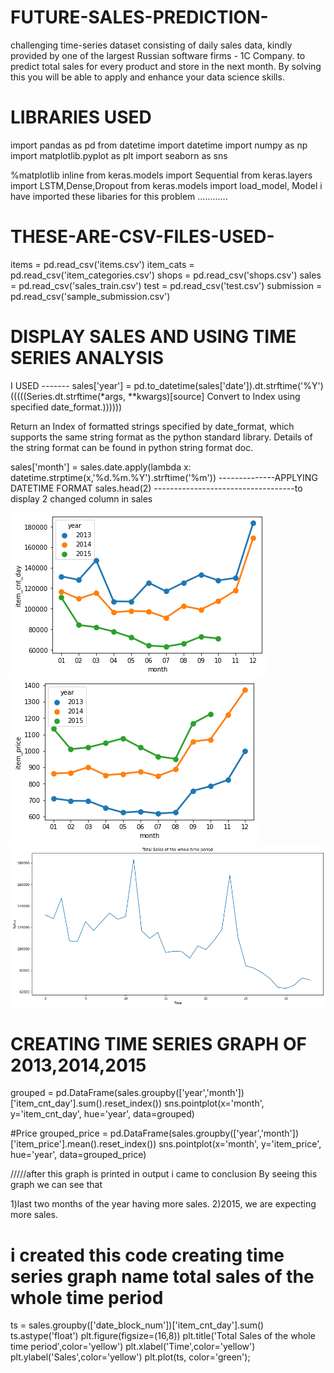 # FUTURE-SALES-PREDICTION-
challenging time-series dataset consisting of daily sales data, kindly provided by one of the largest Russian software firms - 1C Company. 
to predict total sales for every product and store in the next month. By solving this  you will be able to apply and enhance your data science skills.
# LIBRARIES USED 
import pandas as pd
from datetime import datetime
import numpy as np
import matplotlib.pyplot as plt
import seaborn as sns

%matplotlib inline
from keras.models import Sequential
from keras.layers import LSTM,Dense,Dropout
from keras.models import load_model, Model
i have imported these libaries for this problem ............

# THESE-ARE-CSV-FILES-USED-
items = pd.read_csv('items.csv')
    item_cats = pd.read_csv('item_categories.csv')
    shops = pd.read_csv('shops.csv')
    sales = pd.read_csv('sales_train.csv')
    test = pd.read_csv('test.csv')
    submission = pd.read_csv('sample_submission.csv')
# DISPLAY SALES AND USING TIME SERIES ANALYSIS    

I USED -------    sales['year'] = pd.to_datetime(sales['date']).dt.strftime('%Y')      (((((Series.dt.strftime(*args, **kwargs)[source]
Convert to Index using specified date_format.))))))

Return an Index of formatted strings specified by date_format, which supports the same string format as the python standard library. Details of the string format can be found in python string format doc.

sales['month'] = sales.date.apply(lambda x: datetime.strptime(x,'%d.%m.%Y').strftime('%m'))  --------------APPLYING DATETIME FORMAT
sales.head(2) -----------------------------------to display 2 changed column in sales

![](images/__results___2_1.png)
![](images/__results___3_1.png)
![](images/__results___5_0.png)



# CREATING TIME SERIES GRAPH OF 2013,2014,2015
grouped = pd.DataFrame(sales.groupby(['year','month'])['item_cnt_day'].sum().reset_index())
sns.pointplot(x='month', y='item_cnt_day', hue='year', data=grouped)


#Price
grouped_price = pd.DataFrame(sales.groupby(['year','month'])['item_price'].mean().reset_index())
sns.pointplot(x='month', y='item_price', hue='year', data=grouped_price)

/////after this graph is printed in output i came to conclusion By seeing this graph we can see that

1)last two months of the year having more sales. 
2)2015, we are expecting more sales.

# i created this code creating time series graph name total sales of the whole time period
ts = sales.groupby(['date_block_num'])['item_cnt_day'].sum()
ts.astype('float')
plt.figure(figsize=(16,8))
plt.title('Total Sales of the whole time period',color='yellow')
plt.xlabel('Time',color='yellow')
plt.ylabel('Sales',color='yellow')
plt.plot(ts, color='green');











